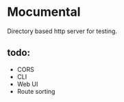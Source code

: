 # Mocumental

Directory based http server for testing.


## todo:

- CORS
- CLI
- Web UI
- Route sorting

